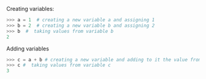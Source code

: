 Creating variables:

```python
>>> a = 1  # creating a new variable a and assigning 1
>>> b = 2  # creating a new variable b and assigning 2
>>> b  #  taking values from variable b
2
```

Adding variables

```python
>>> c = a + b # creating a new variable and adding to it the value from the result of adding a and b
>>> c #  taking values from variable c
3
```

